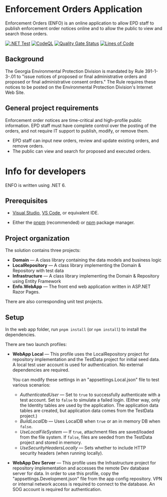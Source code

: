 # Enforcement Orders Application

Enforcement Orders (ENFO) is an online application to allow EPD staff to publish enforcement order notices online and to allow the public to view and search those orders.

[![.NET Test](https://github.com/gaepdit/enforcement-orders/actions/workflows/dotnet.yml/badge.svg)](https://github.com/gaepdit/enforcement-orders/actions/workflows/dotnet.yml)
[![CodeQL](https://github.com/gaepdit/enforcement-orders/actions/workflows/codeql-analysis.yml/badge.svg)](https://github.com/gaepdit/enforcement-orders/actions/workflows/codeql-analysis.yml)
[![Quality Gate Status](https://sonarcloud.io/api/project_badges/measure?project=gaepdit_enforcement-orders&metric=alert_status)](https://sonarcloud.io/summary/new_code?id=gaepdit_enforcement-orders)
[![Lines of Code](https://sonarcloud.io/api/project_badges/measure?project=gaepdit_enforcement-orders&metric=ncloc)](https://sonarcloud.io/summary/new_code?id=gaepdit_enforcement-orders)

## Background

The Georgia Environmental Protection Division is mandated by Rule 391-1-3-.01 to "issue notices of proposed or final administrative orders and proposed or final administrative consent orders." The Rule requires these notices to be posted on the Environmental Protection Division's Internet Web Site.

## General project requirements

Enforcement order notices are time-critical and high-profile public information. EPD staff must have complete control over the posting of the orders, and not require IT support to publish, modify, or remove them.
* EPD staff can input new orders, review and update existing orders, and remove orders.
* The public can view and search for proposed and executed orders.

# Info for developers

ENFO is written using .NET 6.

## Prerequisites

* [Visual Studio](https://www.visualstudio.com/vs/), [VS Code](https://code.visualstudio.com/), or equivalent IDE.

* Either the [pnpm](https://pnpm.io/) (recommended) or [npm](https://www.npmjs.com/) package manager.

## Project organization

The solution contains three projects:

* **Domain** — A class library containing the data models and business logic
* **LocalRepository** — A class library implementing the Domain & Repository with test data
* **Infrastructure** — A class library implementing the Domain & Repository using Entity Framework
* **Enfo.WebApp** — The front end web application written in ASP.NET Razor Pages.

There are also corresponding unit test projects.

## Setup

In the web app folder, run `pnpm install` (or `npm install`) to install the dependencies.

There are two launch profiles:

* **WebApp Local** — This profile uses the LocalRepository project for repository implementation and the TestData project for initial seed data. A local test user account is used for authentication. No external dependencies are required. 

    You can modify these settings in an "appsettings.Local.json" file to test various scenarios:

    - *AuthenticatedUser* — Set to `true` to successfully authenticate with a test account. Set to `false` to simulate a failed login. (Either way, only the Identity tables are used by the application. The application data tables are created, but application data comes from the TestData project.)
    - *BuildLocalDb* — Uses LocalDB when `true` or an in memory DB when `false`.
    - *UseLocalFileSystem* — If `true`, attachment files are saved/loaded from the file system. If `false`, files are seeded from the TestData project and stored in memory.
    - *UseSecurityHeadersLocally* — Sets whether to include HTTP security headers (when running locally).

* **WebApp Dev Server** — This profile uses the Infrastructure project for repository implementation and accesses the remote Dev database server for data. In order to use this profile, copy the "appsettings.Development.json" file from the app config repository. VPN or internal network access is required to connect to the database. An SOG account is required for authentication.
